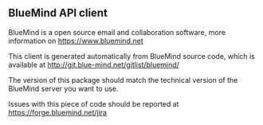 BlueMind API client
------------------- 

BlueMind is a open source email and collaboration software, more
information on https://www.bluemind.net

This client is generated automatically from BlueMind source code,
which is available at http://git.blue-mind.net/gitlist/bluemind/

The version of this package should match the technical version of the
BlueMind server you want to use.

Issues with this piece of code should be reported at
https://forge.bluemind.net/jira
